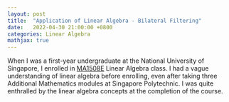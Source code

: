 ```yaml
---
layout: post
title:  "Application of Linear Algebra - Bilateral Filtering"
date:   2022-04-30 21:00:00 +0800
categories: Linear Algebra
mathjax: true
---
```


When I was a first-year undergraduate at the National University of Singapore, I enrolled in [MA1508E](https://nusmods.com/modules/MA1508E/linear-algebra-for-engineering) Linear Algebra class. I had a vague understanding of linear algebra before enrolling, even after taking three Additional Mathematics modules at Singapore Polytechnic. I was quite enthralled by the linear algebra concepts at the completion of the course.